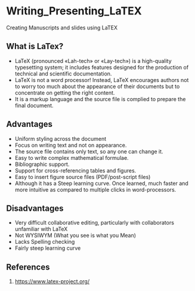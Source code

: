 # Writing_Presenting_LaTEX
Creating Manuscripts and slides using LaTEX

## What is LaTex?
+	LaTeX (pronounced «Lah-tech» or «Lay-tech») is a high-quality typesetting system; it includes features designed for the production of technical and scientific documentation.
+	LaTeX is not a word processor! Instead, LaTeX encourages authors not to worry too much about the appearance of their documents but to concentrate on getting the right content.
+	It is a markup language and the source file is complied to prepare the final document.


## Advantages
-	Uniform styling across the document
-	Focus on writing text and not on appearance.
-	The source file contains only text, so any one can change it.
-	Easy to write complex mathematical formulae.
-	Bibliographic support.
-	Support for cross-referencing tables and figures.
-	Easy to insert figure source files (PDF/post-script files)
- 	Although it has a Steep learning curve. Once learned, much faster and more intuitive as compared to multiple clicks in word-processors.

## Disadvantages
-	Very difficult collaborative editing, particularly with collaborators unfamiliar with LaTeX 
-	Not WYSIWYM (What you see is what you Mean)
-	Lacks Spelling checking 
-	Fairly steep learning curve


## References
1. https://www.latex-project.org/